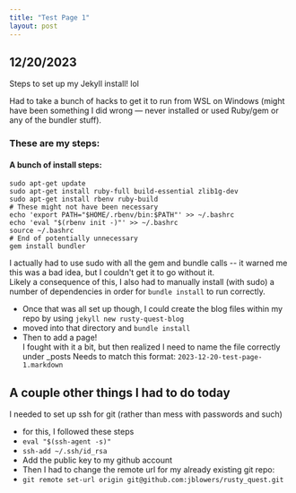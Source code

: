 ```yaml
---
title: "Test Page 1"
layout: post
---
```


## 12/20/2023

Steps to set up my Jekyll install! lol

Had to take a bunch of hacks to get it to run from WSL on Windows (might have been something I did wrong — never installed or used Ruby/gem or any of the bundler stuff).

### These are my steps:

#### A bunch of install steps:

```
sudo apt-get update
sudo apt-get install ruby-full build-essential zlib1g-dev
sudo apt-get install rbenv ruby-build
# These might not have been necessary
echo 'export PATH="$HOME/.rbenv/bin:$PATH"' >> ~/.bashrc
echo 'eval "$(rbenv init -)"' >> ~/.bashrc
source ~/.bashrc
# End of potentially unnecessary
gem install bundler
```


I actually had to use sudo with all the gem and bundle calls -- it warned me this was a bad idea, but I couldn't get it to go without it.  
Likely a consequence of this, I also had to manually install (with sudo) a number of dependencies in order for 
`bundle install`
to run correctly.  

* Once that was all set up though, I could create the blog files within my repo by using
```jekyll new rusty-quest-blog```
* moved into that directory and ```bundle install```
* Then to add a page!  
I fought with it a bit, but then realized I need to name the file correctly under _posts
Needs to match this format: `2023-12-20-test-page-1.markdown`


## A couple other things I had to do today 
I needed to set up ssh for git (rather than mess with passwords and such)  

* for this, I followed these steps
* `eval "$(ssh-agent -s)"`
* `ssh-add ~/.ssh/id_rsa`
* Add the public key to my github account
* Then I had to change the remote url for my already existing git repo:
* `git remote set-url origin git@github.com:jblowers/rusty_quest.git`
